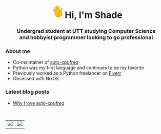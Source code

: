 <h1 align="center"><img src=./wave.gif width="40" height="40"> Hi, I'm Shade</h1>

<h3 align="center">Undergrad student at UTT studying Computer Science<br>and hobbyist programmer looking to go professional</h3>

<h3>About me</h3>

- Co-maintainer of [auto-cpufreq](https://github.com/AdnanHodzic/auto-cpufreq)
- Python was my first language and continues to be my favorite
- Previously worked as a Python freelancer on [Fiverr](https://www.fiverr.com/shadeyg56)
- Obsessed with NixOS

### Latest blog posts
<!-- BLOG-POST-LIST:START -->
- [Why I love auto-cpufreq](https://example.org/posts/auto-cpufreq/)
<!-- BLOG-POST-LIST:END -->


<table align="center">
    <tr>
        <td><img src="https://github-readme-stats.vercel.app/api/top-langs/?username=shadeyg56&theme=tokyonight&hide_progress=true&hide_border=true"></td>
        &nbsp;&nbsp;&nbsp;&nbsp;
        <td><img src="https://github-readme-stats.vercel.app/api?username=shadeyg56&show_icons=true&theme=tokyonight&hide_border=true"></td>
    </tr>
</table>

